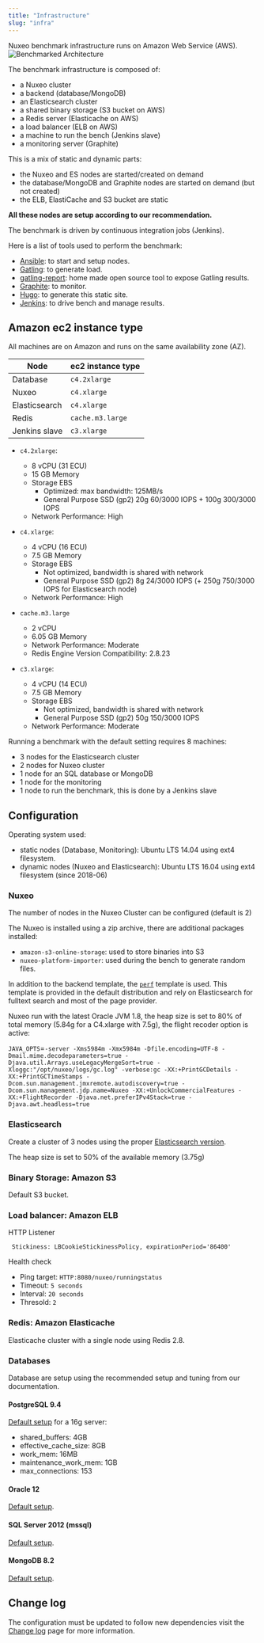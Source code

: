 ```yaml
---
title: "Infrastructure"
slug: "infra"
---
```


Nuxeo benchmark infrastructure runs on Amazon Web Service (AWS).
![Benchmarked Architecture](/images/architecture.png "Architecture deployed for the benchmark")

The benchmark infrastructure is composed of:

- a Nuxeo cluster
- a backend (database/MongoDB)
- an Elasticsearch cluster
- a shared binary storage (S3 bucket on AWS)
- a Redis server (Elasticache on AWS)
- a load balancer (ELB on AWS)
- a machine to run the bench (Jenkins slave)
- a monitoring server (Graphite)

This is a mix of static and dynamic parts:

- the Nuxeo and ES nodes are started/created on demand
- the database/MongoDB and Graphite nodes are started on demand (but not created)
- the ELB, ElastiCache and S3 bucket are static

**All these nodes are setup according to our recommendation.**

The benchmark is driven by continuous integration jobs (Jenkins).

Here is a list of tools used to perform the benchmark:

- [Ansible](https://www.ansible.com/): to start and setup nodes.
- [Gatling](http://gatling.io/): to generate load.
- [gatling-report](https://github.com/nuxeo/gatling-report): home made open source tool to expose Gatling results.
- [Graphite](http://graphite.wikidot.com/): to monitor.
- [Hugo](http://gohugo.io/): to generate this static site.
- [Jenkins](https://jenkins.io/): to drive bench and manage results.

## Amazon ec2 instance type

All machines are on Amazon and runs on the same availability zone (AZ).

| Node | ec2 instance type |
|-|-|
|Database|`c4.2xlarge`|
|Nuxeo| `c4.xlarge`|
|Elasticsearch| `c4.xlarge` |
|Redis|`cache.m3.large`|
|Jenkins slave|`c3.xlarge`|


- `c4.2xlarge`:
    - 8 vCPU (31 ECU)
    - 15 GB Memory
    - Storage EBS
        - Optimized: max bandwidth: 125MB/s
        - General Purpose SSD (gp2) 20g 60/3000 IOPS + 100g 300/3000 IOPS
    - Network Performance: High

- `c4.xlarge`:
    - 4 vCPU (16 ECU)
    - 7.5 GB Memory
    - Storage EBS
        - Not optimized, bandwidth is shared with network
        - General Purpose SSD (gp2) 8g 24/3000 IOPS (+ 250g 750/3000 IOPS for Elasticsearch node)
    - Network Performance: High

- `cache.m3.large`
    - 2 vCPU
    - 6.05 GB Memory
    - Network Performance: Moderate
    - Redis Engine Version Compatibility: 2.8.23

- `c3.xlarge`:
    - 4 vCPU (14 ECU)
    - 7.5 GB Memory
    - Storage EBS
        - Not optimized, bandwidth is shared with network
        - General Purpose SSD (gp2) 50g 150/3000 IOPS
    - Network Performance: Moderate

Running a benchmark with the default setting requires 8 machines:

- 3 nodes for the Elasticsearch cluster
- 2 nodes for Nuxeo cluster
- 1 node for an SQL database or MongoDB
- 1 node for the monitoring
- 1 node to run the benchmark, this is done by a Jenkins slave

## Configuration

Operating system used:
- static nodes (Database, Monitoring): Ubuntu LTS 14.04 using ext4 filesystem.
- dynamic nodes (Nuxeo and Elasticsearch): Ubuntu LTS 16.04 using ext4 filesystem (since 2018-06)

### Nuxeo

The number of nodes in the Nuxeo Cluster can be configured (default is 2)

The Nuxeo is installed using a zip archive, there are additional packages installed:

 - `amazon-s3-online-storage`: used to store binaries into S3
 - `nuxeo-platform-importer`: used during the bench to generate random files.

[1]: https://github.com/nuxeo/nuxeo/tree/master/nuxeo-distribution/nuxeo-distribution-resources/src/main/resources/templates-tomcat/perf
In addition to the backend template, the [`perf`][1] template is used.
This template is provided in the default distribution and rely on Elasticsearch for fulltext search and most of the
page provider.

Nuxeo run with the latest Oracle JVM 1.8, the heap size is set to 80% of total memory (5.84g for a C4.xlarge with 7.5g),
the flight recoder option is active:

<div class="table-overflow">
<code>JAVA_OPTS</code>=<code>-server -Xms5984m -Xmx5984m -Dfile.encoding=UTF-8 -Dmail.mime.decodeparameters=true -Djava.util.Arrays.useLegacyMergeSort=true -Xloggc:"/opt/nuxeo/logs/gc.log" -verbose:gc -XX:+PrintGCDetails -XX:+PrintGCTimeStamps -Dcom.sun.management.jmxremote.autodiscovery=true -Dcom.sun.management.jdp.name=Nuxeo -XX:+UnlockCommercialFeatures -XX:+FlightRecorder -Djava.net.preferIPv4Stack=true -Djava.awt.headless=true</code>
</div>

### Elasticsearch

Create a cluster of 3 nodes using the proper [Elasticsearch version](https://doc.nuxeo.com/nxdoc/compatibility-matrix/#elasticsearch).

The heap size is set to 50% of the available memory (3.75g)

### Binary Storage: Amazon S3

Default S3 bucket.

### Load balancer: Amazon ELB

  HTTP Listener

     Stickiness: LBCookieStickinessPolicy, expirationPeriod='86400'

  Health check

  - Ping target: `HTTP:8080/nuxeo/runningstatus`
  - Timeout: `5 seconds`
  - Interval: `20 seconds`
  - Thresold: `2`


### Redis: Amazon Elasticache

Elasticache cluster with a single node using Redis 2.8.

### Databases

Database are setup using the recommended setup and tuning from our documentation.

#### PostgreSQL 9.4

[Default setup](https://doc.nuxeo.com/x/fwQz) for a 16g server:

 - shared_buffers: 4GB
 - effective_cache_size: 8GB
 - work_mem: 16MB
 - maintenance_work_mem: 1GB
 - max_connections: 153


#### Oracle 12

[Default setup](https://doc.nuxeo.com/x/ywE7).

#### SQL Server 2012 (mssql)

[Default setup](https://doc.nuxeo.com/x/EgI7).

#### MongoDB 8.2

[Default setup](https://doc.nuxeo.com/x/yAEuAQ).

## Change log

The configuration must be updated to follow new dependencies visit the [Change log](./changelog.md) page for more information.
